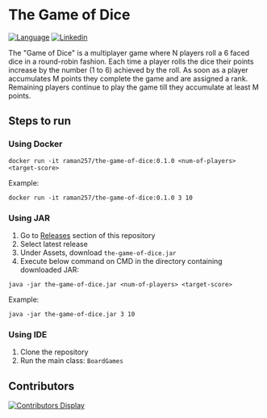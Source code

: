 # The Game of Dice

[![Language](https://img.shields.io/badge/Made_with-Java-orange.svg?style=flat-square&logo=java)](#)
[![Linkedin](https://img.shields.io/badge/Contact-@257ramanrb-blue.svg?style=flat-square&logo=linkedin)](https://www.linkedin.com/in/257ramanrb/)

The "Game of Dice" is a multiplayer game where N players roll a 6 faced dice in a round-robin fashion. Each time a player rolls the dice their points increase by the number (1 to 6) achieved by the roll. As soon as a player accumulates M points they complete the game and are assigned a rank. Remaining players continue to play the game till they accumulate at least M points.

## Steps to run

### Using Docker
``` 
docker run -it raman257/the-game-of-dice:0.1.0 <num-of-players> <target-score> 
```

Example:
``` 
docker run -it raman257/the-game-of-dice:0.1.0 3 10 
```

### Using JAR
 1. Go to [Releases](https://github.com/257ramanrb/the-game-of-dice/releases) section of this repository 
 2. Select latest release
 3. Under Assets, download `the-game-of-dice.jar`
 4. Execute below command on CMD in the directory containing downloaded JAR:
 
 ``` 
 java -jar the-game-of-dice.jar <num-of-players> <target-score> 
 ``` 
 
 Example: 
 ``` 
 java -jar the-game-of-dice.jar 3 10 
 ``` 
 
 ### Using IDE
 1. Clone the repository
 2. Run the main class: `BoardGames`

## Contributors
[![Contributors Display](https://badges.pufler.dev/contributors/257ramanrb/dsa?size=50&padding=5&bots=true)](https://badges.pufler.dev)
